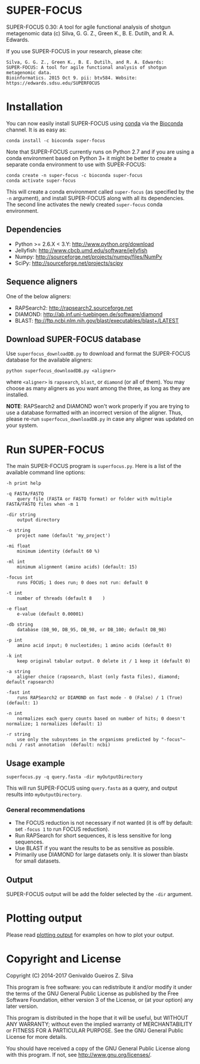 # SUPER-FOCUS
SUPER-FOCUS 0.30: A tool for agile functional analysis of shotgun metagenomic data
(c) Silva, G. G. Z., Green K., B. E. Dutilh, and R. A. Edwards.

If you use SUPER-FOCUS in your research, please cite:

    Silva, G. G. Z., Green K., B. E. Dutilh, and R. A. Edwards: 
    SUPER-FOCUS: A tool for agile functional analysis of shotgun metagenomic data. 
	Bioinformatics. 2015 Oct 9. pii: btv584. Website: https://edwards.sdsu.edu/SUPERFOCUS

# Installation
You can now easily install SUPER-FOCUS using [conda](https://conda.io) via the
[Bioconda](https://bioconda.github.io/) channel. It is as easy as:

    conda install -c bioconda super-focus

Note that SUPER-FOCUS currently runs on Python 2.7 and if you are using a conda
environment based on Python 3+ it might be better to create a separate conda
environment to use with SUPER-FOCUS:

    conda create -n super-focus -c bioconda super-focus 
	conda activate super-focus

This will create a conda environment called `super-focus` (as specified by the
`-n` argument), and install SUPER-FOCUS along with all its dependencies. The second
line activates the newly created `super-focus` conda environment.

## Dependencies
- Python >= 2.6.X < 3.Y: http://www.python.org/download
- Jellyfish: http://www.cbcb.umd.edu/software/jellyfish
- Numpy: http://sourceforge.net/projects/numpy/files/NumPy
- SciPy: http://sourceforge.net/projects/scipy

## Sequence aligners
One of the below aligners:
- RAPSearch2: http://rapsearch2.sourceforge.net
- DIAMOND: http://ab.inf.uni-tuebingen.de/software/diamond
- BLAST: ftp://ftp.ncbi.nlm.nih.gov/blast/executables/blast+/LATEST


## Download SUPER-FOCUS database
Use `superfocus_downloadDB.py` to download and format the SUPER-FOCUS database
for the available aligners:

```
python superfocus_downloadDB.py <aligner>
```
where `<aligner>` is `rapsearch`, `blast`, or `diamond` (or all of them). You
may choose as many aligners as you want among the three, as long as they are
installed.

**NOTE**: RAPSearch2 and DIAMOND won't work properly if you are trying to use a
database formatted with an incorrect version of the aligner. Thus, please
re-run `superfocus_downloadDB.py` in case any aligner was updated on your
system.


# Run SUPER-FOCUS
The main SUPER-FOCUS program is `superfocus.py`. Here is a list of the
available command line options:

	-h print help
	
	-q FASTA/FASTQ
		query file (FASTA or FASTQ format) or folder with multiple FASTA/FASTQ files when -m 1

	-dir string
		output directory

	-o string
		project name (default 'my_project')
	
	-mi float
		minimum identity (default 60 %)

	-ml int
		minimum alignment (amino acids) (default: 15)

	-focus int
		runs FOCUS; 1 does run; 0 does not run: default 0

	-t int
		number of threads (default 8	)

	-e float
		e-value (default 0.00001)

	-db string
		database (DB_90, DB_95, DB_98, or DB_100; default DB_98)

	-p int
		amino acid input; 0 nucleotides; 1 amino acids (default 0)
		
	-k int
		keep original tabular output. 0 delete it / 1 keep it (default 0)

	-a string
		aligner choice (rapsearch, blast (only fasta files), diamond; default rapsearch)

	-fast int
		runs RAPSearch2 or DIAMOND on fast mode - 0 (False) / 1 (True) (default: 1)	
  
	-n int
		normalizes each query counts based on number of hits; 0 doesn't normalize; 1 normalizes (default: 1)

	-r string
		use only the subsystems in the organisms predicted by "-focus"– ncbi / rast annotation  (default: ncbi)
		
## Usage example
```
superfocus.py -q query.fasta -dir myOutputDirectory
```
This will run SUPER-FOCUS using `query.fasta` as a query, and output results into `myOutputDirectory`.

### General recommendations
- The FOCUS reduction is not necessary if not wanted (it is off by default: set `-focus 1` to run FOCUS reduction).
- Run RAPSearch for short sequences, it is less sensitive for long sequences.
- Use BLAST if you want the results to be as sensitive as possible.
- Primarily use DIAMOND for large datasets only. It is slower than blastx for small datasets.
	 
## Output
SUPER-FOCUS output will be add the folder selected by the `-dir` argument.

# Plotting output
Please read [plotting output](https://github.com/metageni/SUPER-FOCUS/tree/master/plotting_output)
for examples on how to plot your output.


# Copyright and License
Copyright (C) 2014-2017  Genivaldo Gueiros Z. Silva

This program is free software: you can redistribute it and/or modify it under
the terms of the GNU General Public License as published by the Free Software
Foundation, either version 3 of the License, or (at your option) any later
version.

This program is distributed in the hope that it will be useful, but WITHOUT ANY
WARRANTY; without even the implied warranty of MERCHANTABILITY or FITNESS FOR A
PARTICULAR PURPOSE.  See the GNU General Public License for more details.

You should have received a copy of the GNU General Public License along with
this program.  If not, see <http://www.gnu.org/licenses/>.
